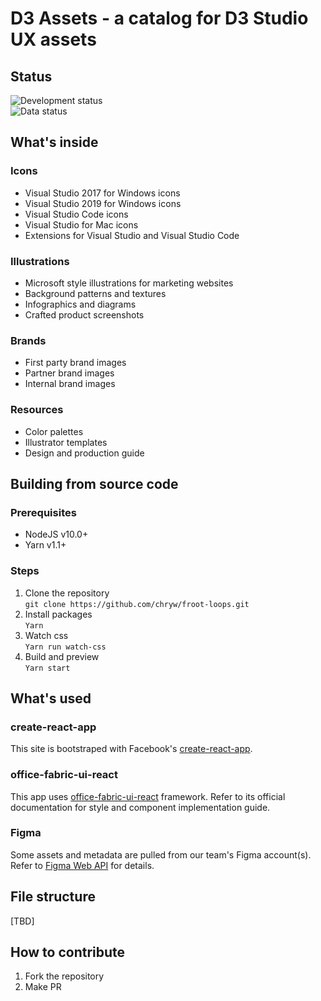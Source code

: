 # D3 Assets - a catalog for D3 Studio UX assets

## Status

![Development status](https://img.shields.io/badge/development-work%20in%20progress-blue.svg)  
![Data status](https://img.shields.io/badge/data-work%20in%20progress-blue.svg)

## What's inside

### Icons
- Visual Studio 2017 for Windows icons
- Visual Studio 2019 for Windows icons
- Visual Studio Code icons
- Visual Studio for Mac icons
- Extensions for Visual Studio and Visual Studio Code

### Illustrations
- Microsoft style illustrations for marketing websites
- Background patterns and textures
- Infographics and diagrams
- Crafted product screenshots

### Brands
- First party brand images
- Partner brand images
- Internal brand images


### Resources
- Color palettes
- Illustrator templates
- Design and production guide

## Building from source code

### Prerequisites
- NodeJS v10.0+
- Yarn v1.1+

### Steps
1. Clone the repository  
`git clone https://github.com/chryw/froot-loops.git`
2. Install packages  
`Yarn`
3. Watch css  
`Yarn run watch-css`
4. Build and preview  
`Yarn start`

## What's used

### create-react-app
This site is bootstraped with Facebook's [create-react-app](https://github.com/facebook/create-react-app).

### office-fabric-ui-react
This app uses [office-fabric-ui-react](https://developer.microsoft.com/en-us/fabric#/get-started) framework. Refer to its official documentation for style and component implementation guide.

### Figma
Some assets and metadata are pulled from our team's Figma account(s). Refer to [Figma Web API](https://www.figma.com/developers) for details.

## File structure
[TBD]

## How to contribute
1. Fork the repository
2. Make PR
